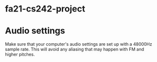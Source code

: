 # fa21-cs242-project

# Audio settings
Make sure that your computer's audio settings are set up with a 48000Hz sample rate. This will avoid any aliasing that may happen with FM and higher pitches.